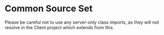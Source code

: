 # Common Source Set

Please be careful not to use any server-only class imports,
as they will not resolve in the Client project which extends from this.
